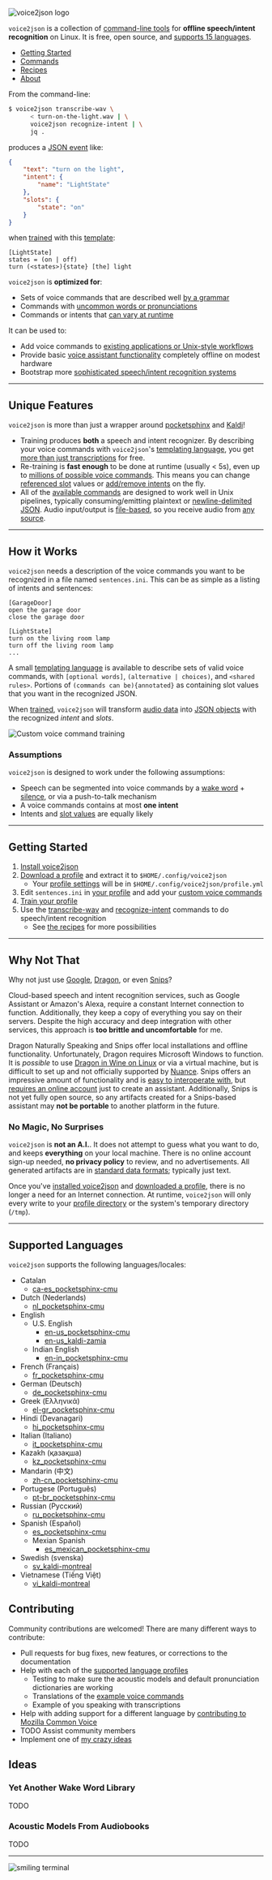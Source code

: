 ![voice2json logo](img/voice2json.svg)

`voice2json` is a collection of [command-line tools](commands.md) for <strong>offline speech/intent recognition</strong> on Linux. It is free, open source, and [supports 15 languages](#supported-languages). 

* [Getting Started](#getting-started)
* [Commands](commands.md)
* [Recipes](recipes.md)
* [About](about.md)

From the command-line:

```bash
$ voice2json transcribe-wav \
      < turn-on-the-light.wav | \
      voice2json recognize-intent | \
      jq .
```

produces a [JSON event](formats.md) like:

```json
{
    "text": "turn on the light",
    "intent": {
        "name": "LightState"
    },
    "slots": {
        "state": "on"
    }
}
```

when [trained](commands.md#train-profile) with this [template](sentences.md):

```
[LightState]
states = (on | off)
turn (<states>){state} [the] light
```

`voice2json` is <strong>optimized for</strong>:

* Sets of voice commands that are described well [by a grammar](sentences.md)
* Commands with [uncommon words or pronunciations](commands.md#pronounce-word)
* Commands or intents that [can vary at runtime](#unique-features)

It can be used to:

* Add voice commands to [existing applications or Unix-style workflows](recipes.md#create-an-mqtt-transcription-service)
* Provide basic [voice assistant functionality](recipes.md#set-and-run-timers) completely offline on modest hardware
* Bootstrap more [sophisticated speech/intent recognition systems](recipes.md#train-a-rasa-nlu-bot)

---

## Unique Features

`voice2json` is more than just a wrapper around [pocketsphinx](https://github.com/cmusphinx/pocketsphinx) and [Kaldi](https://kaldi-asr.org)!

* Training produces **both** a speech and intent recognizer. By describing your voice commands with `voice2json`'s [templating language](sentences.md), you get [more than just transcriptions](formats.md#intents) for free.
* Re-training is **fast enough** to be done at runtime (usually < 5s), even up to [millions of possible voice commands](recipes.md#set-and-run-times). This means you can change [referenced slot](sentences.md#slot-references) values or [add/remove intents](commands.md#intent-whitelist) on the fly.
* All of the [available commands](commands.md) are designed to work well in Unix pipelines, typically consuming/emitting plaintext or [newline-delimited JSON](http://jsonlines.org). Audio input/output is [file-based](commands.md#audio-sources), so you receive audio from [any source](recipes.md#stream-microphone-audio-over-a-network).

---

## How it Works

`voice2json` needs a description of the voice commands you want to be recognized in a file named `sentences.ini`. This can be as simple as a listing of intents and sentences:

```
[GarageDoor]
open the garage door
close the garage door

[LightState]
turn on the living room lamp
turn off the living room lamp
...
```

A small [templating language](sentences.md) is available to describe sets of valid voice commands, with `[optional words]`, `(alternative | choices)`, and `<shared rules>`. Portions of `(commands can be){annotated}` as containing slot values that you want in the recognized JSON.

When [trained](commands.md#train-profile), `voice2json` will transform [audio data](formats.md#audio) into [JSON objects](formats.md#intents) with the recognized <em>intent</em> and <em>slots</em>.

![Custom voice command training](img/overview-2.svg)

### Assumptions

`voice2json` is designed to work under the following assumptions:

* Speech can be segmented into voice commands by a [wake word](commands.md#wait-wake) + [silence](commands.md#record-command), or via a push-to-talk mechanism
* A voice commands contains at most **one intent**
* Intents and [slot values](sentences.md#slot-references) are equally likely

---

## Getting Started

1. [Install voice2json](install.md)
2. [Download a profile](https://github.com/synesthesiam/voice2json-profiles) and extract it to `$HOME/.config/voice2json`
    * Your [profile settings](profiles.md) will be in `$HOME/.config/voice2json/profile.yml`
3. Edit `sentences.ini` in [your profile](profiles.md) and add your [custom voice commands](sentences.md)
4. [Train your profile](commands.md#train-profile)
5. Use the [transcribe-wav](commands.md#transcribe-wav) and [recognize-intent](commands.md#recognize-intent) commands to do speech/intent recognition
    * See [the recipes](recipes.md) for more possibilities

---

## Why Not That

Why not just use [Google](https://assistant.google.com/), [Dragon](https://www.nuance.com/dragon.html), or even [Snips](https://snips.ai/)?

Cloud-based speech and intent recognition services, such as Google Assistant or Amazon's Alexa, require a constant Internet connection to function. Additionally, they keep a copy of everything you say on their servers. Despite the high accuracy and deep integration with other services, this approach is **too brittle and uncomfortable** for me.

Dragon Naturally Speaking and Snips offer local installations and offline functionality. Unfortunately, Dragon requires Microsoft Windows to function. It is *possible* to use [Dragon in Wine on Linux](http://appdb.winehq.org/objectManager.php?sClass=application&iId=2077) or via a virtual machine, but is difficult to set up and not officially supported by [Nuance](https://www.nuance.com). Snips offers an impressive amount of functionality and is [easy to interoperate with](https://docs.snips.ai/reference/hermes), but [requires an online account](https://console.snips.ai/login) just to create an assistant. Additionally, Snips is not yet fully open source, so any artifacts created for a Snips-based assistant may **not be portable** to another platform in the future.

### No Magic, No Surprises

`voice2json` is **not an A.I.**. It does not attempt to guess what you want to do, and keeps **everything** on your local machine. There is no online account sign-up needed, **no privacy policy** to review, and no advertisements. All generated artifacts are in [standard data formats](formats.md); typically just text.

Once you've [installed voice2json](install.md) and [downloaded a profile](install.md#download-profile), there is no longer a need for an Internet connection. At runtime, `voice2json` will only every write to your [profile directory](profiles.md) or the system's temporary directory (`/tmp`).

---

## Supported Languages

`voice2json` supports the following languages/locales:

* Catalan
    * [ca-es_pocketsphinx-cmu](https://github.com/synesthesiam/ca-es_pocketsphinx-cmu)
* Dutch (Nederlands)
    * [nl_pocketsphinx-cmu](https://github.com/synesthesiam/nl_pocketsphinx-cmu)
* English
    * U.S. English
        * [en-us_pocketsphinx-cmu](https://github.com/synesthesiam/en-us_pocketsphinx-cmu)
        * [en-us_kaldi-zamia](https://github.com/synesthesiam/en-us_kaldi-zamia)
    * Indian English
        * [en-in_pocketsphinx-cmu](https://github.com/synesthesiam/en-in_pocketsphinx-cmu)
* French (Français)
    * [fr_pocketsphinx-cmu](https://github.com/synesthesiam/fr_pocketsphinx-cmu)
* German (Deutsch)
    * [de_pocketsphinx-cmu](https://github.com/synesthesiam/de_pocketsphinx-cmu)
* Greek (Ελληνικά)
    * [el-gr_pocketsphinx-cmu](https://github.com/synesthesiam/el-gr_pocketsphinx-cmu)
* Hindi (Devanagari)
    * [hi_pocketsphinx-cmu](https://github.com/synesthesiam/hi_pocketsphinx-cmu)
* Italian (Italiano)
    * [it_pocketsphinx-cmu](https://github.com/synesthesiam/it_pocketsphinx-cmu)
* Kazakh (қазақша)
    * [kz_pocketsphinx-cmu](https://github.com/synesthesiam/kz_pocketsphinx-cmu)
* Mandarin (中文)
    * [zh-cn_pocketsphinx-cmu](https://github.com/synesthesiam/zh-cn_pocketsphinx-cmu)
* Portugese (Português)
    * [pt-br_pocketsphinx-cmu](https://github.com/synesthesiam/pt-br_pocketsphinx-cmu)
* Russian (Русский)
    * [ru_pocketsphinx-cmu](https://github.com/synesthesiam/ru_pocketsphinx-cmu)
* Spanish (Español)
    * [es_pocketsphinx-cmu](https://github.com/synesthesiam/es_pocketsphinx-cmu)
    * Mexian Spanish
        * [es_mexican_pocketsphinx-cmu](https://github.com/synesthesiam/es_mexican_pocketsphinx-cmu)
* Swedish (svenska)
    * [sv_kaldi-montreal](https://github.com/synesthesiam/sv_kaldi-montreal)
* Vietnamese (Tiếng Việt)
    * [vi_kaldi-montreal](https://github.com/synesthesiam/vi_kaldi-montreal)

## Contributing

Community contributions are welcomed! There are many different ways to contribute:

* Pull requests for bug fixes, new features, or corrections to the documentation
* Help with each of the [supported language profiles](#supported-languages)
    * Testing to make sure the acoustic models and default pronunciation dictionaries are working
    * Translations of the [example voice commands](https://github.com/synesthesiam/en-us_pocketsphinx-cmu/blob/8e6c984183a43de0cc87930efff37b4a5c840a40/sentences.ini)
    * Example of you speaking with transcriptions
* Help with adding support for a different language by [contributing to Mozilla Common Voice](https://voice.mozilla.org/)
* TODO Assist community members
* Implement one of [my crazy ideas](#ideas)

## Ideas

### Yet Another Wake Word Library

TODO

### Acoustic Models From Audiobooks

TODO

---

![smiling terminal](img/terminal.svg)
